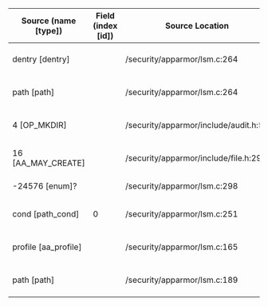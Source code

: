 | Source (name [type]) | Field (index [id]) | Source Location | Label at Source |
| -------------------- | ------------------ | --------------- | --------------- |
| dentry [dentry] | | /security/apparmor/lsm.c:264 | object, dynamic, input |
| path [path] | | /security/apparmor/lsm.c:264 | object, dynamic, input |
| 4 [OP_MKDIR] |  | /security/apparmor/include/audit.h:57 | operation, static, mediator |
| 16 [AA_MAY_CREATE] |  | /security/apparmor/include/file.h:29 | operation, static, mediator |
| -24576 [enum]? |  | /security/apparmor/lsm.c:298 | static, mediator |
| cond [path_cond] | 0 | /security/apparmor/lsm.c:251 | subject, dynamic, external |
| profile [aa_profile] |  | /security/apparmor/lsm.c:165 | subject, dynamic, external |
| path [path] |  | /security/apparmor/lsm.c:189 | object, dynamic, mediator |